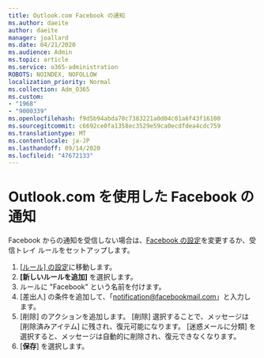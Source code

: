 ```yaml
---
title: Outlook.com Facebook の通知
ms.author: daeite
author: daeite
manager: joallard
ms.date: 04/21/2020
ms.audience: Admin
ms.topic: article
ms.service: o365-administration
ROBOTS: NOINDEX, NOFOLLOW
localization_priority: Normal
ms.collection: Adm_O365
ms.custom:
- "1968"
- "9000339"
ms.openlocfilehash: f9d5b94abda70c7383221a0d04c01a6f43f16100
ms.sourcegitcommit: c6692ce0fa1358ec3529e59ca0ecdfdea4cdc759
ms.translationtype: MT
ms.contentlocale: ja-JP
ms.lasthandoff: 09/14/2020
ms.locfileid: "47672133"
---
```

# <a name="facebook-notifications-using-outlookcom"></a>Outlook.com を使用した Facebook の通知

Facebook からの通知を受信しない場合は、[Facebook の設定](https://aka.ms/facebook-notifications-settings)を変更するか、受信トレイ ルールをセットアップします。

1. [[ルール] の設定](https://outlook.live.com/mail/options/mail/rules/inboxRules)に移動します。
1. **[新しいルールを追加]** を選択します。
1. ルールに "Facebook" という名前を付けます。
1. [差出人] の条件を追加して、「notification@facebookmail.com」と入力します。
1. [削除] のアクションを追加します。 [削除] 選択することで、メッセージは [削除済みアイテム] に残され、復元可能になります。 [迷惑メールに分類] を選択すると、メッセージは自動的に削除され、復元できなくなります。
1. [**保存**] を選択します。